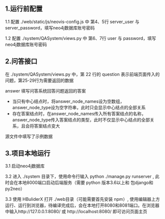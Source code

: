 ## 1.运行前配置

1.1 配置 ./web/static/js/neovis-config.js 中 第4、5行 server_user 与 server_password，填写neo4j数据库账号密码

1.2 配置 ./system/QASystem/views.py 中 第6、7行 user 与 password，填写neo4j数据库账号密码

## 2.问答接口

在 ./system/QASystem/views.py 中，第 22 行的 question 表示前端页面传入的问题，第25-29行为需要返回的数据

answer 填写问答系统回答问题返回的答案

- 当只有中心结点时，将answer_node_names设为空数组，answer_node_type设为空字符串，此时只会显示中心结点的全部关系
- 存在答案结点时，在answer_node_names传入所有答案结点的名称，answer_node_type传入答案结点的类型，此时不仅显示中心结点的全部关系，且会将答案结点变大

源文件中填写了示例数据

## 3.项目本地运行

3.1 启动neo4j数据库

3.2 进入 ./system 目录下，使用命令行输入 python ./manage.py runserver , 此时会在本地8000端口启动后端服务（需要 python 版本3.6以上和 包django和py2neo）

3.3 使用 HBuliderX 打开 ./web目录（可能需要首先安装 npm）, 使用编辑器上方 运行、运行到浏览器，待编译完成后，会在本地打开8080和8081端口。在浏览器中输入http://127.0.0.1:8080/ 或 http://localhost:8080/ 即可访问页面主页
